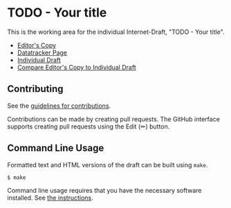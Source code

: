 # TODO - Your title

This is the working area for the individual Internet-Draft, "TODO - Your title".

* [Editor's Copy](https://QiufangMa.github.io/scheduled-resources-framework/#go.draft-XXX-scheduled-resources-framework.html)
* [Datatracker Page](https://datatracker.ietf.org/doc/draft-XXX-scheduled-resources-framework)
* [Individual Draft](https://datatracker.ietf.org/doc/html/draft-XXX-scheduled-resources-framework)
* [Compare Editor's Copy to Individual Draft](https://QiufangMa.github.io/scheduled-resources-framework/#go.draft-XXX-scheduled-resources-framework.diff)


## Contributing

See the
[guidelines for contributions](https://github.com/QiufangMa/scheduled-resources-framework/blob/main/CONTRIBUTING.md).

Contributions can be made by creating pull requests.
The GitHub interface supports creating pull requests using the Edit (✏) button.


## Command Line Usage

Formatted text and HTML versions of the draft can be built using `make`.

```sh
$ make
```

Command line usage requires that you have the necessary software installed.  See
[the instructions](https://github.com/martinthomson/i-d-template/blob/main/doc/SETUP.md).

